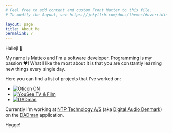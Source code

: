 ```yaml
---
# Feel free to add content and custom Front Matter to this file.
# To modify the layout, see https://jekyllrb.com/docs/themes/#overriding-theme-defaults

layout: page
title: About Me
permalink: /
---
```


<link rel="stylesheet" href="/assets/css/styles.css">

Halløj! 👋

My name is Matteo and I'm a software developer. Programming is my passion ❤️! What I like the most about it is that you are constantly learning new things every single day.

Here you can find a list of projects that I’ve worked on:

<ul class="projects">
    <li>
        <a href="https://apps.apple.com/us/app/oticon-on/id980191174">
            <img src="../assets/images/oticon/oticon-on-app-icon.png" alt="Oticon ON"/>
        </a>
    </li>
    <li>
        <a href="https://apps.apple.com/dk/app/yousee-tv-film/id476306715">
            <img src="../assets/images/yousee/yousee-app-icon.png" alt="YouSee TV & Film"/>
        </a>
    </li>
    <li>
        <a href="https://digitalaudio.dk/dadman/">
            <img src="../assets/images/ntp/dadman-icon.png" alt="DADman"/>
        </a>
    </li>
</ul>

Currently I'm working at [NTP Technology A/S](https://ntp.dk/) (aka [Digital Audio Denmark](https://digitalaudio.dk)) on the [DADman](https://digitalaudio.dk/dadman/) application.

Hygge!
